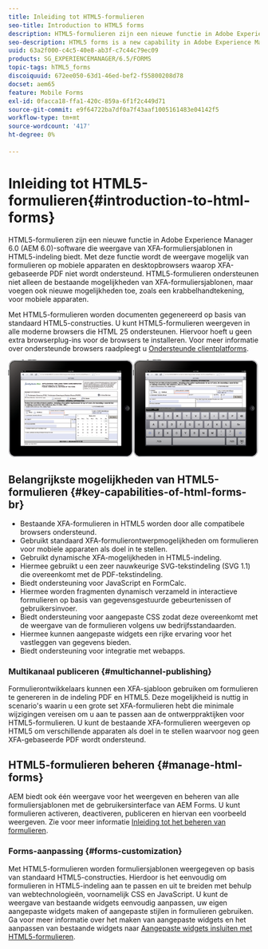 ```yaml
---
title: Inleiding tot HTML5-formulieren
seo-title: Introduction to HTML5 forms
description: HTML5-formulieren zijn een nieuwe functie in Adobe Experience Manager 6.0 (AEM 6.0)-software die weergave van XFA-formuliersjablonen in HTML5-indeling biedt.
seo-description: HTML5 forms is a new capability in Adobe Experience Manager 6.0 (AEM 6.0) software that offers rendering of XFA form templates in HTML5 format.
uuid: 63a2f000-c4c5-40e8-ab3f-c7c44c79ec09
products: SG_EXPERIENCEMANAGER/6.5/FORMS
topic-tags: hTML5_forms
discoiquuid: 672ee050-63d1-46ed-bef2-f55800208d78
docset: aem65
feature: Mobile Forms
exl-id: 0facca18-ffa1-420c-859a-6f1f2c449d71
source-git-commit: e9f64722ba7df0a7f43aaf1005161483e04142f5
workflow-type: tm+mt
source-wordcount: '417'
ht-degree: 0%

---
```


# Inleiding tot HTML5-formulieren{#introduction-to-html-forms}

HTML5-formulieren zijn een nieuwe functie in Adobe Experience Manager 6.0 (AEM 6.0)-software die weergave van XFA-formuliersjablonen in HTML5-indeling biedt. Met deze functie wordt de weergave mogelijk van formulieren op mobiele apparaten en desktopbrowsers waarop XFA-gebaseerde PDF niet wordt ondersteund. HTML5-formulieren ondersteunen niet alleen de bestaande mogelijkheden van XFA-formuliersjablonen, maar voegen ook nieuwe mogelijkheden toe, zoals een krabbelhandtekening, voor mobiele apparaten.

Met HTML5-formulieren worden documenten gegenereerd op basis van standaard HTML5-constructies. U kunt HTML5-formulieren weergeven in alle moderne browsers die HTML 25 ondersteunen. Hiervoor hoeft u geen extra browserplug-ins voor de browsers te installeren. Voor meer informatie over ondersteunde browsers raadpleegt u [Ondersteunde clientplatforms](https://adobe.com/go/learn_aemforms_supportedplatforms_63).

![HTML5-formuliervoorbeeld](do-not-localize/mobile_form_on_an_ipad_date_14.png)

## Belangrijkste mogelijkheden van HTML5-formulieren {#key-capabilities-of-html-forms-br}

* Bestaande XFA-formulieren in HTML5 worden door alle compatibele browsers ondersteund.
* Gebruikt standaard XFA-formulierontwerpmogelijkheden om formulieren voor mobiele apparaten als doel in te stellen.
* Gebruikt dynamische XFA-mogelijkheden in HTML5-indeling.
* Hiermee gebruikt u een zeer nauwkeurige SVG-tekstindeling (SVG 1.1) die overeenkomt met de PDF-tekstindeling.
* Biedt ondersteuning voor JavaScript en FormCalc.
* Hiermee worden fragmenten dynamisch verzameld in interactieve formulieren op basis van gegevensgestuurde gebeurtenissen of gebruikersinvoer.
* Biedt ondersteuning voor aangepaste CSS zodat deze overeenkomt met de weergave van de formulieren volgens uw bedrijfsstandaarden.
* Hiermee kunnen aangepaste widgets een rijke ervaring voor het vastleggen van gegevens bieden.
* Biedt ondersteuning voor integratie met webapps.

### Multikanaal publiceren {#multichannel-publishing}

Formulierontwikkelaars kunnen een XFA-sjabloon gebruiken om formulieren te genereren in de indeling PDF en HTML5. Deze mogelijkheid is nuttig in scenario&#39;s waarin u een grote set XFA-formulieren hebt die minimale wijzigingen vereisen om u aan te passen aan de ontwerppraktijken voor HTML5-formulieren. U kunt de bestaande XFA-formulieren weergeven op HTML5 om verschillende apparaten als doel in te stellen waarvoor nog geen XFA-gebaseerde PDF wordt ondersteund.

## HTML5-formulieren beheren {#manage-html-forms}

AEM biedt ook één weergave voor het weergeven en beheren van alle formuliersjablonen met de gebruikersinterface van AEM Forms. U kunt formulieren activeren, deactiveren, publiceren en hiervan een voorbeeld weergeven. Zie voor meer informatie [Inleiding tot het beheren van formulieren](../../forms/using/introduction-managing-forms.md).

### Forms-aanpassing {#forms-customization}

Met HTML5-formulieren worden formuliersjablonen weergegeven op basis van standaard HTML5-constructies. Hierdoor is het eenvoudig om formulieren in HTML5-indeling aan te passen en uit te breiden met behulp van webtechnologieën, voornamelijk CSS en JavaScript. U kunt de weergave van bestaande widgets eenvoudig aanpassen, uw eigen aangepaste widgets maken of aangepaste stijlen in formulieren gebruiken. Ga voor meer informatie over het maken van aangepaste widgets en het aanpassen van bestaande widgets naar [Aangepaste widgets insluiten met HTML5-formulieren](../../forms/using/custom-widgets.md).
